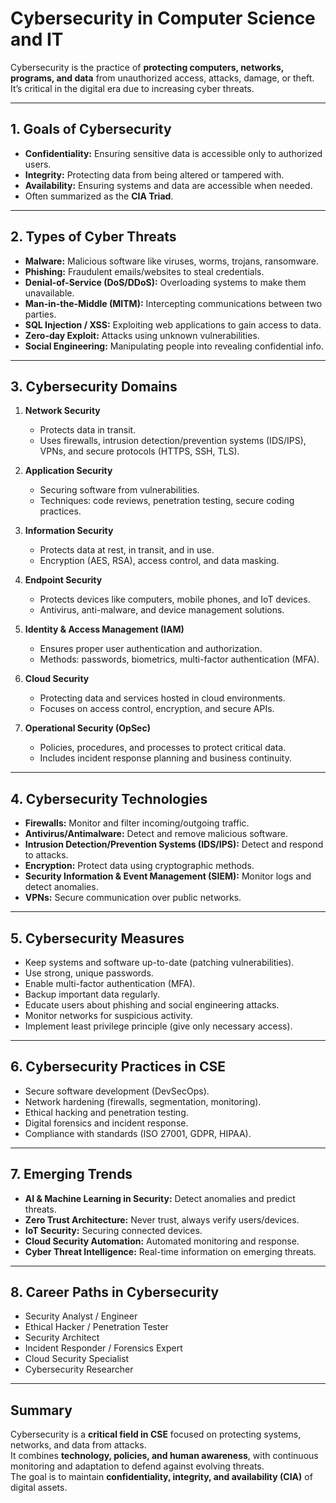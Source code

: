 # Cybersecurity in Computer Science and IT

Cybersecurity is the practice of **protecting computers, networks, programs, and data** from unauthorized access, attacks, damage, or theft. It’s critical in the digital era due to increasing cyber threats.

---

## 1. **Goals of Cybersecurity**
- **Confidentiality:** Ensuring sensitive data is accessible only to authorized users.
- **Integrity:** Protecting data from being altered or tampered with.
- **Availability:** Ensuring systems and data are accessible when needed.
- Often summarized as the **CIA Triad**.

---

## 2. **Types of Cyber Threats**
- **Malware:** Malicious software like viruses, worms, trojans, ransomware.
- **Phishing:** Fraudulent emails/websites to steal credentials.
- **Denial-of-Service (DoS/DDoS):** Overloading systems to make them unavailable.
- **Man-in-the-Middle (MITM):** Intercepting communications between two parties.
- **SQL Injection / XSS:** Exploiting web applications to gain access to data.
- **Zero-day Exploit:** Attacks using unknown vulnerabilities.
- **Social Engineering:** Manipulating people into revealing confidential info.

---

## 3. **Cybersecurity Domains**
1. **Network Security**
   - Protects data in transit.
   - Uses firewalls, intrusion detection/prevention systems (IDS/IPS), VPNs, and secure protocols (HTTPS, SSH, TLS).

2. **Application Security**
   - Securing software from vulnerabilities.
   - Techniques: code reviews, penetration testing, secure coding practices.

3. **Information Security**
   - Protects data at rest, in transit, and in use.
   - Encryption (AES, RSA), access control, and data masking.

4. **Endpoint Security**
   - Protects devices like computers, mobile phones, and IoT devices.
   - Antivirus, anti-malware, and device management solutions.

5. **Identity & Access Management (IAM)**
   - Ensures proper user authentication and authorization.
   - Methods: passwords, biometrics, multi-factor authentication (MFA).

6. **Cloud Security**
   - Protecting data and services hosted in cloud environments.
   - Focuses on access control, encryption, and secure APIs.

7. **Operational Security (OpSec)**
   - Policies, procedures, and processes to protect critical data.
   - Includes incident response planning and business continuity.

---

## 4. **Cybersecurity Technologies**
- **Firewalls:** Monitor and filter incoming/outgoing traffic.
- **Antivirus/Antimalware:** Detect and remove malicious software.
- **Intrusion Detection/Prevention Systems (IDS/IPS):** Detect and respond to attacks.
- **Encryption:** Protect data using cryptographic methods.
- **Security Information & Event Management (SIEM):** Monitor logs and detect anomalies.
- **VPNs:** Secure communication over public networks.

---

## 5. **Cybersecurity Measures**
- Keep systems and software up-to-date (patching vulnerabilities).
- Use strong, unique passwords.
- Enable multi-factor authentication (MFA).
- Backup important data regularly.
- Educate users about phishing and social engineering attacks.
- Monitor networks for suspicious activity.
- Implement least privilege principle (give only necessary access).

---

## 6. **Cybersecurity Practices in CSE**
- Secure software development (DevSecOps).
- Network hardening (firewalls, segmentation, monitoring).
- Ethical hacking and penetration testing.
- Digital forensics and incident response.
- Compliance with standards (ISO 27001, GDPR, HIPAA).

---

## 7. **Emerging Trends**
- **AI & Machine Learning in Security:** Detect anomalies and predict threats.
- **Zero Trust Architecture:** Never trust, always verify users/devices.
- **IoT Security:** Securing connected devices.
- **Cloud Security Automation:** Automated monitoring and response.
- **Cyber Threat Intelligence:** Real-time information on emerging threats.

---

## 8. **Career Paths in Cybersecurity**
- Security Analyst / Engineer
- Ethical Hacker / Penetration Tester
- Security Architect
- Incident Responder / Forensics Expert
- Cloud Security Specialist
- Cybersecurity Researcher

---

## Summary
Cybersecurity is a **critical field in CSE** focused on protecting systems, networks, and data from attacks.  
It combines **technology, policies, and human awareness**, with continuous monitoring and adaptation to defend against evolving threats.  
The goal is to maintain **confidentiality, integrity, and availability (CIA)** of digital assets.
